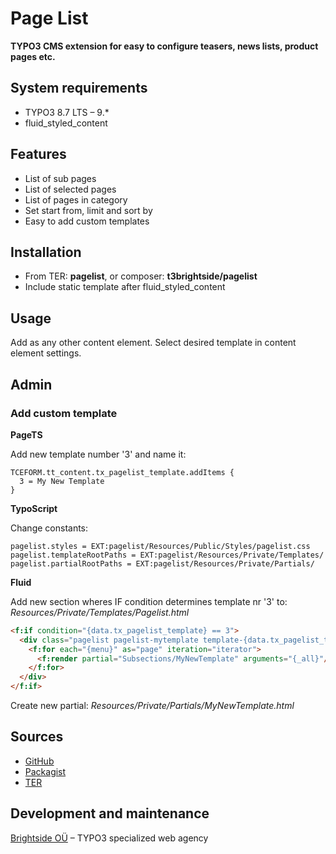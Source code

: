 # Page List

**TYPO3 CMS extension for easy to configure teasers, news lists, product pages etc.**

## System requirements

- TYPO3 8.7 LTS – 9.*
- fluid_styled_content

## Features

- List of sub pages
- List of selected pages
- List of pages in category
- Set start from, limit and sort by
- Easy to add custom templates

## Installation

 - From TER: **pagelist**, or composer: **t3brightside/pagelist**
 - Include static template after fluid_styled_content

## Usage

Add as any other content element. Select desired template in content element settings.

## Admin

### Add custom template

**PageTS**

Add new template number '3' and name it:
```typoscript
TCEFORM.tt_content.tx_pagelist_template.addItems {
  3 = My New Template
}
```

**TypoScript**

Change constants:
```typoscript
pagelist.styles = EXT:pagelist/Resources/Public/Styles/pagelist.css
pagelist.templateRootPaths = EXT:pagelist/Resources/Private/Templates/
pagelist.partialRootPaths = EXT:pagelist/Resources/Private/Partials/
```

**Fluid**

Add new section wheres IF condition determines template nr '3' to: _Resources/Private/Templates/Pagelist.html_
```html
<f:if condition="{data.tx_pagelist_template} == 3">
  <div class="pagelist pagelist-mytemplate template-{data.tx_pagelist_template}">
    <f:for each="{menu}" as="page" iteration="iterator">
      <f:render partial="Subsections/MyNewTemplate" arguments="{_all}"/>
    </f:for>
  </div>
</f:if>
```
Create new partial: _Resources/Private/Partials/MyNewTemplate.html_

## Sources

-  [GitHub][a47ab545]
-  [Packagist][40819ab1]
-  [TER][15e0f507]

  [a47ab545]: https://github.com/t3brightside/pagelist "GitHub"
  [40819ab1]: https://packagist.org/packages/t3brightside/pagelist "Packagist"
  [15e0f507]: https://extensions.typo3.org/extension/pagelist/ "Typo3 Extension Repository"

Development and maintenance
---------------------------

[Brightside OÜ][ab26eed2] – TYPO3 specialized web agency

  [ab26eed2]: https://t3brightside.com/ "TYPO3 specialized web agency"
